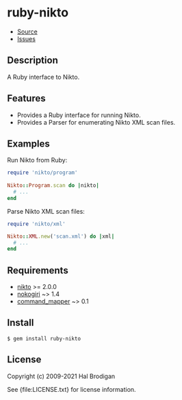 # ruby-nikto

* [Source](https://github.com/sophsec/ruby-nikto)
* [Issues](https://github.com/sophsec/ruby-nikto/issues)

## Description

A Ruby interface to Nikto.

## Features

* Provides a Ruby interface for running Nikto.
* Provides a Parser for enumerating Nikto XML scan files.

## Examples

Run Nikto from Ruby:

```ruby
require 'nikto/program'
    
Nikto::Program.scan do |nikto|
  # ...
end
```

Parse Nikto XML scan files:

```ruby
require 'nikto/xml'

Nikto::XML.new('scan.xml') do |xml|
  # ...
end
```

## Requirements

* [nikto](http://cirt.net/nikto2) >= 2.0.0
* [nokogiri](http://nokogiri.rubyforge.org/) ~> 1.4
* [command_mapper](http://github.com/postmodern/command_mapper.rb#readme) ~> 0.1

## Install

```shell
$ gem install ruby-nikto
```

## License

Copyright (c) 2009-2021 Hal Brodigan

See {file:LICENSE.txt} for license information.

